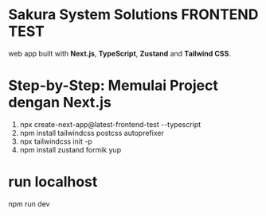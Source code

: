 # Sakura System Solutions FRONTEND TEST

web app built with **Next.js**, **TypeScript**, **Zustand** and **Tailwind CSS**.

# Step-by-Step: Memulai Project dengan Next.js

1. npx create-next-app@latest-frontend-test --typescript
2. npm install tailwindcss postcss autoprefixer
3. npx tailwindcss init -p
4. npm install zustand formik yup

# run localhost

npm run dev
